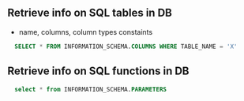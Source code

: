 ## Retrieve info on SQL tables in DB
- name, columns, column types constaints

```sql
  SELECT * FROM INFORMATION_SCHEMA.COLUMNS WHERE TABLE_NAME = 'X'
```

## Retrieve info on SQL functions in DB

```sql
  select * from INFORMATION_SCHEMA.PARAMETERS
```
